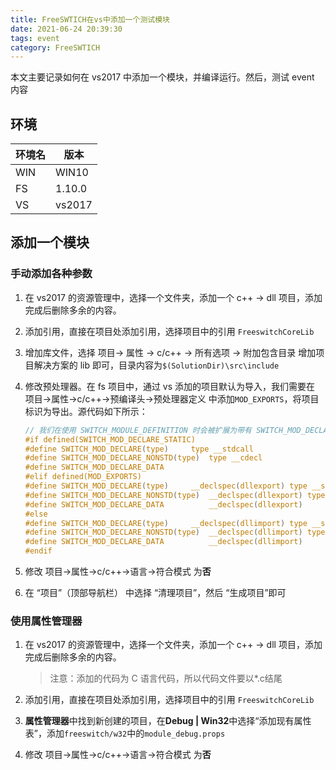 ```yaml
---
title: FreeSWTICH在vs中添加一个测试模块
date: 2021-06-24 20:39:30
tags: event
category: FreeSWTICH
---
```


本文主要记录如何在 vs2017 中添加一个模块，并编译运行。然后，测试 event 内容

## 环境

| 环境名 | 版本     |
|----   |----     |
| WIN   | WIN10   |
| FS    | 1.10.0  |
| VS    | vs2017  |

## 添加一个模块

### 手动添加各种参数

1. 在 vs2017 的资源管理中，选择一个文件夹，添加一个 c++ -> dll 项目，添加完成后删除多余的内容。

2. 添加引用，直接在项目处添加引用，选择项目中的引用 `FreeswitchCoreLib`

3. 增加库文件，选择 项目-> 属性 -> c/c++ -> 所有选项 -> 附加包含目录 增加项目解决方案的 lib 即可，目录内容为`$(SolutionDir)\src\include`

4. 修改预处理器。在 fs 项目中，通过 vs 添加的项目默认为导入，我们需要在 项目->属性->c/c++->预编译头->预处理器定义 中添加`MOD_EXPORTS`，将项目标识为导出。源代码如下所示：

   ```c
   // 我们在使用 SWITCH_MODULE_DEFINITION 时会被扩展为带有 SWITCH_MOD_DECLARE_DATA 前缀的结构体
   #if defined(SWITCH_MOD_DECLARE_STATIC)
   #define SWITCH_MOD_DECLARE(type)		type __stdcall
   #define SWITCH_MOD_DECLARE_NONSTD(type)	type __cdecl
   #define SWITCH_MOD_DECLARE_DATA
   #elif defined(MOD_EXPORTS)
   #define SWITCH_MOD_DECLARE(type)		__declspec(dllexport) type __stdcall
   #define SWITCH_MOD_DECLARE_NONSTD(type)	__declspec(dllexport) type __cdecl
   #define SWITCH_MOD_DECLARE_DATA			__declspec(dllexport)
   #else
   #define SWITCH_MOD_DECLARE(type)		__declspec(dllimport) type __stdcall
   #define SWITCH_MOD_DECLARE_NONSTD(type)	__declspec(dllimport) type __cdecl
   #define SWITCH_MOD_DECLARE_DATA			__declspec(dllimport)
   #endif
   ```

5. 修改 项目->属性->c/c++->语言->符合模式 为**否**

6. 在 “项目”（顶部导航栏） 中选择 “清理项目”，然后 “生成项目”即可

### 使用属性管理器

1. 在 vs2017 的资源管理中，选择一个文件夹，添加一个 c++ -> dll 项目，添加完成后删除多余的内容。

   > 注意：添加的代码为 C 语言代码，所以代码文件要以*.c结尾

2. 添加引用，直接在项目处添加引用，选择项目中的引用 `FreeswitchCoreLib`

3. **属性管理器**中找到新创建的项目，在**Debug | Win32**中选择“添加现有属性表”，添加`freeswitch/w32`中的`module_debug.props`

4. 修改 项目->属性->c/c++->语言->符合模式 为**否**
